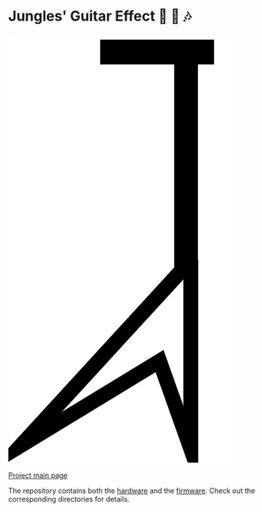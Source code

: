 # **J**ungles' Guitar **Eff**ect :guitar: :musical_score: :notes: 

![Jeff Logo](docs/diagrams/jeff_logo_white_background.drawio.png)

[Project main page](https://kkoovalsky.github.io/Jeff/)

The repository contains both the [hardware](hardware) and the [firmware](firmware). Check out the corresponding
directories for details.
